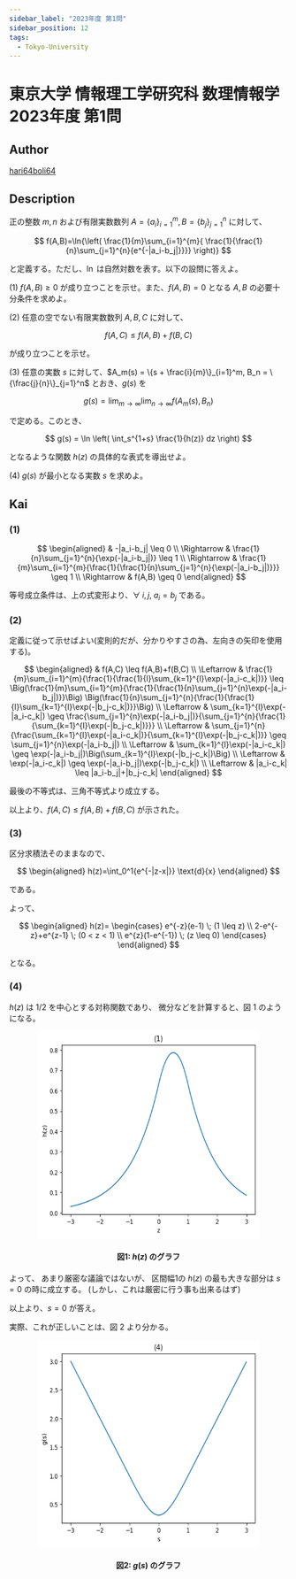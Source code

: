 ```yaml
---
sidebar_label: "2023年度 第1問"
sidebar_position: 12
tags:
  - Tokyo-University
---
```

# 東京大学 情報理工学研究科 数理情報学 2023年度 第1問

## **Author**
[hari64boli64](https://github.com/hari64boli64/GraduateSchoolEntranceExamination)

## **Description**
正の整数 $m, n$ および有限実数数列 $A = \{a_i\}_{i=1}^m, B = \{b_j\}_{j=1}^n$ に対して、

$$
f(A,B)=\ln{\left(
  \frac{1}{m}\sum_{i=1}^{m}{
  \frac{1}{\frac{1}{n}\sum_{j=1}^{n}{e^{-|a_i-b_j|}}}}
  \right)}
$$

と定義する。ただし、$\ln$ は自然対数を表す。以下の設問に答えよ。

(1) $f(A, B) \ge 0$ が成り立つことを示せ。また、$f(A, B) = 0$ となる $A, B$ の必要十分条件を求めよ。

(2) 任意の空でない有限実数数列 $A, B, C$ に対して、

$$
f(A, C) \leq f(A, B) + f(B, C)
$$

が成り立つことを示せ。

(3) 任意の実数 $s$ に対して、$A_m(s) = \{s + \frac{i}{m}\}_{i=1}^m, B_n = \{\frac{j}{n}\}_{j=1}^n$ とおき、$g(s)$ を

$$
g(s) = \lim_{m \to \infty} \lim_{n \to \infty} f(A_m(s), B_n)
$$

で定める。このとき、

$$
g(s) = \ln \left( \int_s^{1+s} \frac{1}{h(z)} dz \right)
$$

となるような関数 $h(z)$ の具体的な表式を導出せよ。

(4) $g(s)$ が最小となる実数 $s$ を求めよ。

## **Kai**
### (1)

$$
\begin{aligned}
              & -|a_i-b_j| \leq 0                                                                       \\
  \Rightarrow & \frac{1}{n}\sum_{j=1}^{n}{\exp(-|a_i-b_j|)} \leq 1                                      \\
  \Rightarrow & \frac{1}{m}\sum_{i=1}^{m}{\frac{1}{\frac{1}{n}\sum_{j=1}^{n}{\exp(-|a_i-b_j|)}}} \geq 1 \\
  \Rightarrow & f(A,B) \geq 0
\end{aligned}
$$

等号成立条件は、上の式変形より、$\forall \; i,j, \; a_i=b_j$ である。

### (2)
定義に従って示せばよい(変則的だが、分かりやすさの為、左向きの矢印を使用する)。

$$
\begin{aligned}
& f(A,C) \leq f(A,B)+f(B,C) \\
\Leftarrow & \frac{1}{m}\sum_{i=1}^{m}{\frac{1}{\frac{1}{l}\sum_{k=1}^{l}\exp(-|a_i-c_k|)}} \leq \Big(\frac{1}{m}\sum_{i=1}^{m}{\frac{1}{\frac{1}{n}\sum_{j=1}^{n}\exp(-|a_i-b_j|)}}\Big) \Big(\frac{1}{n}\sum_{j=1}^{n}{\frac{1}{\frac{1}{l}\sum_{k=1}^{l}\exp(-|b_j-c_k|)}}\Big) \\
\Leftarrow & \sum_{k=1}^{l}\exp(-|a_i-c_k|) \geq \frac{\sum_{j=1}^{n}\exp(-|a_i-b_j|)}{\sum_{j=1}^{n}{\frac{1}{\sum_{k=1}^{l}\exp(-|b_j-c_k|)}}} \\
\Leftarrow & \sum_{j=1}^{n}{\frac{\sum_{k=1}^{l}\exp(-|a_i-c_k|)}{\sum_{k=1}^{l}\exp(-|b_j-c_k|)}} \geq \sum_{j=1}^{n}\exp(-|a_i-b_j|) \\
\Leftarrow & \sum_{k=1}^{l}\exp(-|a_i-c_k|) \geq \exp(-|a_i-b_j|)\Big(\sum_{k=1}^{l}\exp(-|b_j-c_k|)\Big) \\
\Leftarrow & \exp(-|a_i-c_k|) \geq \exp(-|a_i-b_j|)\exp(-|b_j-c_k|) \\
\Leftarrow & |a_i-c_k| \leq |a_i-b_j|+|b_j-c_k|
\end{aligned}
$$

最後の不等式は、三角不等式より成立する。

以上より、$f(A,C) \leq f(A,B)+f(B,C)$ が示された。

### (3)
区分求積法そのままなので、

$$
\begin{aligned}
  h(z)=\int_0^1{e^{-|z-x|}} \text{d}{x}
\end{aligned}
$$

である。

よって、

$$
\begin{aligned}
  h(z)=
  \begin{cases}
    e^{-z}(e-1) \; (1 \leq z)       \\
    2-e^{-z}+e^{z-1} \; (0 < z < 1) \\
    e^{z}(1-e^{-1}) \; (z \leq 0)
  \end{cases}
\end{aligned}
$$

となる。

### (4)
$h(z)$ は $1/2$ を中心とする対称関数であり、
微分などを計算すると、図 1 のようになる。

<figure style="text-align:center;">
  <img src="https://raw.githubusercontent.com/Myyura/the_kai_project_assets/main/kakomonn/tokyo_university/IST/suuri_2023_1_p1.png" width="400" height="375" alt=""/>
</figure>

#### <center> 図1: $h(z)$ のグラフ

よって、
あまり厳密な議論ではないが、
区間幅1の $h(z)$ の最も大きな部分は $s=0$ の時に成立する。
(しかし、これは厳密に行う事も出来るはず)

以上より、$s=0$ が答え。

実際、これが正しいことは、図 2 より分かる。

<figure style="text-align:center;">
  <img src="https://raw.githubusercontent.com/Myyura/the_kai_project_assets/main/kakomonn/tokyo_university/IST/suuri_2023_1_p2.png" width="400" height="375" alt=""/>
</figure>

#### <center> 図2: $g(s)$ のグラフ
